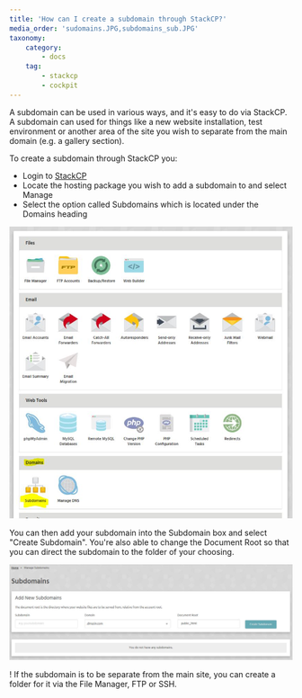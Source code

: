```yaml
---
title: 'How can I create a subdomain through StackCP?'
media_order: 'sudomains.JPG,subdomains_sub.JPG'
taxonomy:
    category:
        - docs
    tag:
        - stackcp
        - cockpit
---
```


A subdomain can be used in various ways, and it's easy to do via StackCP. A subdomain can used for things like a new website installation, test environment or another area of the site you wish to separate from the main domain (e.g. a gallery section).

To create a subdomain through StackCP you:

* Login to [StackCP](https://stackcp.com)
* Locate the hosting package you wish to add a subdomain to and select Manage
* Select the option called Subdomains which is located under the Domains heading

![](sudomains.JPG)

You can then add your subdomain into the Subdomain box and select "Create Subdomain". You're also able to change the Document Root so that you can direct the subdomain to the folder of your choosing.

![](subdomains_sub.JPG)

! If the subdomain is to be separate from the main site, you can create a folder for it via the File Manager, FTP or SSH.